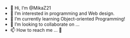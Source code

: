 - 👋 Hi, I’m @MikaZ21
- 👀 I’m interested in programming and Web design.
- 🌱 I’m currently learning Object-oriented Programming!
- 💞️ I’m looking to collaborate on ...
- 📫 How to reach me ... 📧

<!---
MikaZ21/MikaZ21 is a ✨ special ✨ repository because its `README.md` (this file) appears on your GitHub profile.
You can click the Preview link to take a look at your changes.
--->
